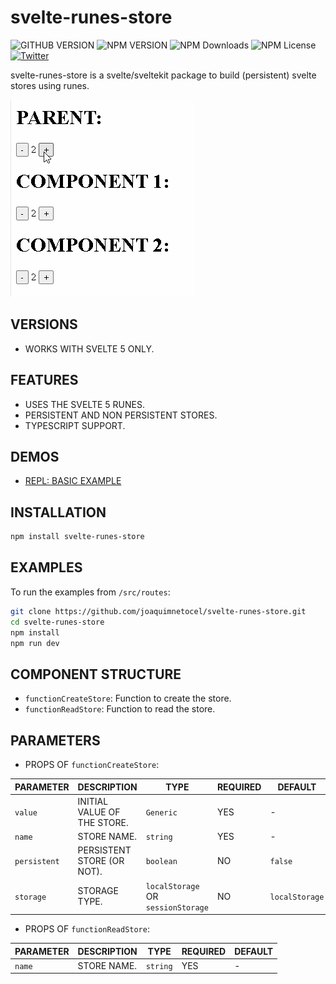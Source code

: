 # svelte-runes-store

![GITHUB VERSION](https://img.shields.io/github/package-json/v/joaquimnetocel/svelte-runes-store?label=github%20version&logo=github&color=lightgray) ![NPM VERSION](https://img.shields.io/npm/v/svelte-runes-store?color=red&logo=npm&label=npm%20version) ![NPM Downloads](https://img.shields.io/npm/dw/svelte-runes-store?color=red&label=npm%20downloads&logo=npm) ![NPM License](https://img.shields.io/npm/l/svelte-runes-store?color) [![Twitter](https://img.shields.io/twitter/follow/:twitterHandle.svg?style=social&label=@joaquimnetocel)](https://twitter.com/joaquimnetocel)

svelte-runes-store is a svelte/sveltekit package to build (persistent) svelte stores using runes.

![GIF EXAMPLE](./gif.gif)

## VERSIONS

- WORKS WITH SVELTE 5 ONLY.

## FEATURES

- USES THE SVELTE 5 RUNES.
- PERSISTENT AND NON PERSISTENT STORES.
- TYPESCRIPT SUPPORT.

## DEMOS

- [REPL: BASIC EXAMPLE](https://svelte.dev/repl/d5d3161f660c48db902bd98bc0e7b94f)

## INSTALLATION

```bash
npm install svelte-runes-store
```

## EXAMPLES

To run the examples from `/src/routes`:

```bash
git clone https://github.com/joaquimnetocel/svelte-runes-store.git
cd svelte-runes-store
npm install
npm run dev
```

## COMPONENT STRUCTURE

- `functionCreateStore`: Function to create the store.
- `functionReadStore`: Function to read the store.

## PARAMETERS

- PROPS OF `functionCreateStore`:

| PARAMETER    | DESCRIPTION                 | TYPE                               | REQUIRED | DEFAULT        |
| ------------ | --------------------------- | ---------------------------------- | -------- | -------------- |
| `value`      | INITIAL VALUE OF THE STORE. | `Generic`                          | YES      | -              |
| `name`       | STORE NAME.                 | `string`                           | YES      | -              |
| `persistent` | PERSISTENT STORE (OR NOT).  | `boolean`                          | NO       | `false`        |
| `storage`    | STORAGE TYPE.               | `localStorage` OR `sessionStorage` | NO       | `localStorage` |

- PROPS OF `functionReadStore`:

| PARAMETER | DESCRIPTION | TYPE     | REQUIRED | DEFAULT |
| --------- | ----------- | -------- | -------- | ------- |
| `name`    | STORE NAME. | `string` | YES      | -       |
